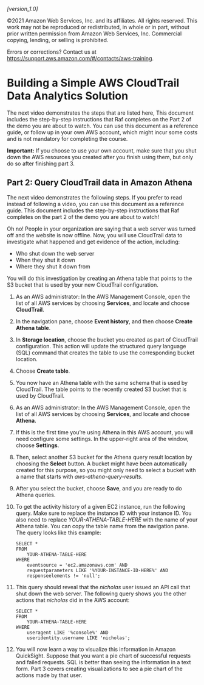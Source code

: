 </style>
<body><p><em>[version_1.0]</em></p>
<p>©2021 Amazon Web Services, Inc. and its affiliates. All rights reserved. This work may not be reproduced or redistributed, in whole or in part, without prior written permission from Amazon Web Services, Inc. Commercial copying, lending, or selling is prohibited.</p>
<p>Errors or corrections? Contact us at <a href="https://support.aws.amazon.com/#/contacts/aws-training" target="_blank">https://support.aws.amazon.com/#/contacts/aws-training</a>.</p>
<h1 id="building-a-simple-aws-cloudtrail-data-analytics-solution">Building a Simple AWS CloudTrail Data Analytics Solution</h1>
<p>The next video demonstrates the steps that are listed here, This document includes the step-by-step instructions that Raf completes on the Part 2 of the demo you are about to watch. You can use this document as a reference guide, or follow up in your own AWS account, which might incur some costs and is not mandatory for completing the course.</p>
<p><strong>Important:</strong> If you choose to use your own account, make sure that you shut down the AWS resources you created after you finish using them, but only do so after finishing part 3.</p>

<h2 id="step-2-query-cloudtrail-data-in-amazon-athena">Part 2: Query CloudTrail data in Amazon Athena</h2>
<p>The next video demonstrates the following steps. If you prefer to read instead of following a video, you can use this document as a reference guide. This document includes the step-by-step instructions that Raf completes on the part 2 of the demo you are about to watch!</p>
<p>Oh no! People in your organization are saying that a web server was turned off and the website is now offline. Now, you will use CloudTrail data to investigate what happened and get evidence of the action, including:</p>
<ul>
<li>Who shut down the web server</li>
<li>When they shut it down</li>
<li>Where they shut it down from</li>
</ul>
<p>You will do this investigation by creating an Athena table that points to the S3 bucket that is used by your new CloudTrail configuration.</p>
<ol type="1">
<li><p>As an AWS administrator: In the AWS Management Console, open the list of all AWS services by choosing <strong>Services</strong>, and locate and choose <strong>CloudTrail</strong>.</p></li>
<li><p>In the navigation pane, choose <strong>Event history</strong>, and then choose <strong>Create Athena table</strong>.</p></li>
<li><p>In <strong>Storage location</strong>, choose the bucket you created as part of CloudTrail configuration. This action will update the structured query language (SQL) command that creates the table to use the corresponding bucket location.</p></li>
<li><p>Choose <strong>Create table</strong>.</p></li>
<li><p>You now have an Athena table with the same schema that is used by CloudTrail. The table points to the recently created S3 bucket that is used by CloudTrail.</p></li>
<li><p>As an AWS administrator: In the AWS Management Console, open the list of all AWS services by choosing <strong>Services</strong>, and locate and choose <strong>Athena</strong>.</p></li>
<li><p>If this is the first time you’re using Athena in this AWS account, you will need configure some settings. In the upper-right area of the window, choose <strong>Settings</strong>.</p></li>
<li><p>Then, select another S3 bucket for the Athena query result location by choosing the <strong>Select</strong> button. A bucket might have been automatically created for this purpose, so you might only need to select a bucket with a name that starts with <em>aws-athena-query-results</em>.</p></li>
<li><p>After you select the bucket, choose <strong>Save</strong>, and you are ready to do Athena queries.</p></li>
<li><p>To get the activity history of a given EC2 instance, run the following query. Make sure to replace the instance ID with your instance ID. You also need to replace <em>YOUR-ATHENA-TABLE-HERE</em> with the name of your Athena table. You can copy the table name from the navigation pane. The query looks like this example:</p>
<div class="sourceCode" id="cb1"><pre class="sourceCode sql"><code class="sourceCode sql"><a class="sourceLine" id="cb1-1" title="1"><span class="kw">SELECT</span> <span class="op">*</span></a>
<a class="sourceLine" id="cb1-2" title="2"><span class="kw">FROM</span></a>
<a class="sourceLine" id="cb1-3" title="3">    YOUR<span class="op">-</span>ATHENA<span class="op">-</span><span class="kw">TABLE</span><span class="op">-</span>HERE</a>
<a class="sourceLine" id="cb1-4" title="4"><span class="kw">WHERE</span> </a>
<a class="sourceLine" id="cb1-5" title="5">    eventsource <span class="op">=</span> <span class="st">&#39;ec2.amazonaws.com&#39;</span> <span class="kw">AND</span> </a>
<a class="sourceLine" id="cb1-6" title="6">    requestparameters <span class="kw">LIKE</span> <span class="st">&#39;%YOUR-INSTANCE-ID-HERE%&#39;</span> <span class="kw">AND</span></a>
<a class="sourceLine" id="cb1-7" title="7">    responseelements <span class="op">!=</span> <span class="st">&#39;null&#39;</span>;</a></code></pre></div></li>
<li><p>This query should reveal that the <em>nicholas</em> user issued an API call that shut down the web server. The following query shows you the other actions that <em>nicholas</em> did in the AWS account:</p>
<div class="sourceCode" id="cb2"><pre class="sourceCode sql"><code class="sourceCode sql"><a class="sourceLine" id="cb2-1" title="1"><span class="kw">SELECT</span> <span class="op">*</span></a>
<a class="sourceLine" id="cb2-2" title="2"><span class="kw">FROM</span></a>
<a class="sourceLine" id="cb2-3" title="3">    YOUR<span class="op">-</span>ATHENA<span class="op">-</span><span class="kw">TABLE</span><span class="op">-</span>HERE</a>
<a class="sourceLine" id="cb2-4" title="4"><span class="kw">WHERE</span></a>
<a class="sourceLine" id="cb2-5" title="5">    useragent <span class="kw">LIKE</span> <span class="st">&#39;%console%&#39;</span> <span class="kw">AND</span></a>
<a class="sourceLine" id="cb2-6" title="6">    useridentity.username <span class="kw">LIKE</span> <span class="st">&#39;nicholas&#39;</span>;</a></code></pre></div></li>
<li><p>You will now learn a way to visualize this information in Amazon QuickSight. Suppose that you want a pie chart of successful requests and failed requests. SQL is better than seeing the information in a text form. Part 3 covers creating visualizations to see a pie chart of the actions made by that user.</p></li>
</ol>

<script>
document.body.innerHTML = document.body.innerHTML.replace(/RELATIVE(.+)RELATIVE/g, function (match, capture) {
  let tmp = document.createElement("DIV");
  tmp.innerHTML = capture;
  return new URL(tmp.textContent || tmp.innerText || "", document.baseURI).href;
});
</script>
</body>
</html>
